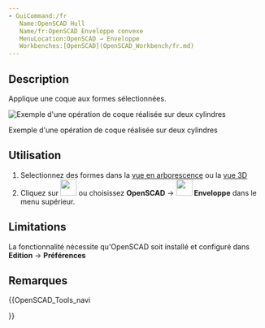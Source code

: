 ```yaml
---
- GuiCommand:/fr
   Name:OpenSCAD Hull
   Name/fr:OpenSCAD Enveloppe convexe
   MenuLocation:OpenSCAD → Enveloppe
‏‎   Workbenches:[OpenSCAD](OpenSCAD_Workbench/fr.md)
---
```


## Description

Applique une coque aux formes sélectionnées.

![Exemple d\'une opération de coque réalisée sur deux cylindres](images/Hull_example.jpg )

Exemple d\'une opération de coque réalisée sur deux cylindres

## Utilisation

1.  Selectionnez des formes dans la [vue en arborescence](Tree_view/fr.md) ou la [vue 3D](3D_view/fr.md)
2.  Cliquez sur <img alt="" src=images/OpenSCAD_Hull.svg  style="width:32px;"> ou choisissez **OpenSCAD** → **<img src="images/OpenSCAD_Hull.svg" width=32px> Enveloppe** dans le menu supérieur.

## Limitations

La fonctionnalité nécessite qu\'OpenSCAD soit installé et configuré dans **Edition** → **Préférences**

## Remarques





{{OpenSCAD_Tools_navi

}} 
